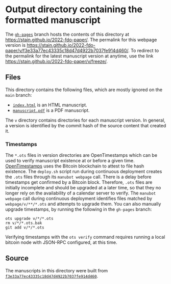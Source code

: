 # Output directory containing the formatted manuscript

The [`gh-pages`](https://github.com/stain/2022-fdo-paper/tree/gh-pages) branch hosts the contents of this directory at <https://stain.github.io/2022-fdo-paper/>.
The permalink for this webpage version is <https://stain.github.io/2022-fdo-paper/v/f3e33a77ec43335c18d47d4922b7037fe914d460/>.
To redirect to the permalink for the latest manuscript version at anytime, use the link <https://stain.github.io/2022-fdo-paper/v/freeze/>.

## Files

This directory contains the following files, which are mostly ignored on the `main` branch:

+ [`index.html`](index.html) is an HTML manuscript.
+ [`manuscript.pdf`](manuscript.pdf) is a PDF manuscript.

The `v` directory contains directories for each manuscript version.
In general, a version is identified by the commit hash of the source content that created it.

### Timestamps

The `*.ots` files in version directories are OpenTimestamps which can be used to verify manuscript existence at or before a given time.
[OpenTimestamps](https://opentimestamps.org/) uses the Bitcoin blockchain to attest to file hash existence.
The `deploy.sh` script run during continuous deployment creates the `.ots` files through its `manubot webpage` call.
There is a delay before timestamps get confirmed by a Bitcoin block.
Therefore, `.ots` files are initially incomplete and should be upgraded at a later time, so that they no longer rely on the availability of a calendar server to verify.
The `manubot webpage` call during continuous deployment identifies files matched by `webpage/v/**/*.ots` and attempts to upgrade them.
You can also manually upgrade timestamps, by running the following in the `gh-pages` branch:

```shell
ots upgrade v/*/*.ots
rm v/*/*.ots.bak
git add v/*/*.ots
```

Verifying timestamps with the `ots verify` command requires running a local bitcoin node with JSON-RPC configured, at this time.

## Source

The manuscripts in this directory were built from
[`f3e33a77ec43335c18d47d4922b7037fe914d460`](https://github.com/stain/2022-fdo-paper/commit/f3e33a77ec43335c18d47d4922b7037fe914d460).

